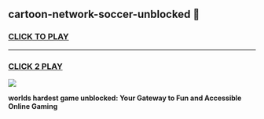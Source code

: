 
## cartoon-network-soccer-unblocked 👋
<h3>
<a href="https://premium.freeplayer.one?title=cartoon-network-soccer-unblocked&ref=14F">CLICK TO PLAY</a></h3>
<hr>

<h3>
<a href="https://premium.freeplayer.one?title=cartoon-network-soccer-unblocked&ref=14F">CLICK 2 PLAY</a>
  
</h3>

<a href="https://premium.freeplayer.one?title=cartoon-network-soccer-unblocked&ref=12F/"><img src="https://clearcache.store/games.png"></a>


**worlds hardest game unblocked: Your Gateway to Fun and Accessible Online Gaming**
